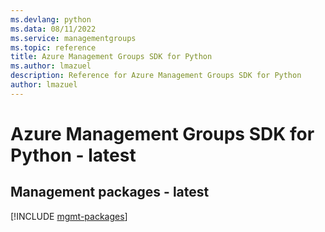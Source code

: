 ```yaml
---
ms.devlang: python
ms.data: 08/11/2022
ms.service: managementgroups
ms.topic: reference
title: Azure Management Groups SDK for Python
ms.author: lmazuel
description: Reference for Azure Management Groups SDK for Python
author: lmazuel
---
```

# Azure Management Groups SDK for Python - latest

## Management packages - latest
[!INCLUDE [mgmt-packages](management-groups-mgmt-index.md)]
